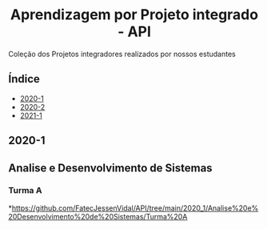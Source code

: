 <h1 align="center"> Aprendizagem por Projeto integrado - API </h1>

Coleção dos Projetos integradores realizados por nossos estudantes

## Índice
* [2020-1](#2020-1)
* [2020-2](#2020-2)
* [2021-1](#2021-1)

## 2020-1

## Analise e Desenvolvimento de Sistemas
### Turma A 
*https://github.com/FatecJessenVidal/API/tree/main/2020_1/Analise%20e%20Desenvolvimento%20de%20Sistemas/Turma%20A

